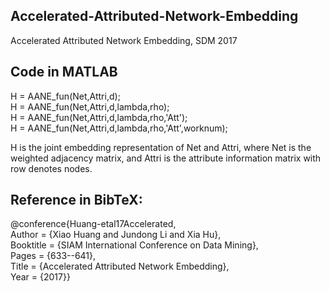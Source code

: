 ## Accelerated-Attributed-Network-Embedding
Accelerated Attributed Network Embedding, SDM 2017


## Code in MATLAB
H = AANE_fun(Net,Attri,d);  
H = AANE_fun(Net,Attri,d,lambda,rho);  
H = AANE_fun(Net,Attri,d,lambda,rho,'Att');  
H = AANE_fun(Net,Attri,d,lambda,rho,'Att',worknum);  

H is the joint embedding representation of Net and Attri, where Net is the weighted adjacency matrix, and Attri is the attribute information matrix with row denotes nodes.


## Reference in BibTeX: 
@conference{Huang-etal17Accelerated,  
Author = {Xiao Huang and Jundong Li and Xia Hu},  
Booktitle = {SIAM International Conference on Data Mining},  
Pages = {633--641},  
Title = {Accelerated Attributed Network Embedding},  
Year = {2017}}
